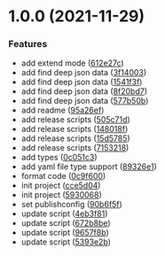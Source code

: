 # 1.0.0 (2021-11-29)


### Features

* add extend mode ([612e27c](https://github.com/anijs6/load-config/commit/612e27c7d9f224a51233042c3bb43ec37432cbc6))
* add find deep json data ([3f14003](https://github.com/anijs6/load-config/commit/3f1400370e570711496645d412898609e47dda92))
* add find deep json data ([1541f3f](https://github.com/anijs6/load-config/commit/1541f3f565638b4d4a7db7f330d705fa268da8b3))
* add find deep json data ([8f20bd7](https://github.com/anijs6/load-config/commit/8f20bd73f92c70eae2aaec4fc227a685dc6008d3))
* add find deep json data ([577b50b](https://github.com/anijs6/load-config/commit/577b50bb26b5f8af201774c2c25b48d9175d402a))
* add readme ([95a26ef](https://github.com/anijs6/load-config/commit/95a26efdf0f644a784849ced5f93e1b939f29817))
* add release scripts ([505c71d](https://github.com/anijs6/load-config/commit/505c71d8879323495caf3f53362201804ebdd571))
* add release scripts ([148018f](https://github.com/anijs6/load-config/commit/148018fada3b60da0c5e723870010a8b324f83b7))
* add release scripts ([15d5785](https://github.com/anijs6/load-config/commit/15d578596ebd95ba0abf811f0805b67ab7478645))
* add release scripts ([7153218](https://github.com/anijs6/load-config/commit/7153218576a880e3a1bc8130ccb3255b7ba80c9a))
* add types ([0c051c3](https://github.com/anijs6/load-config/commit/0c051c384175dde353c36cc73eca9ccc398fe9bf))
* add yaml file type support ([89326e1](https://github.com/anijs6/load-config/commit/89326e1ced97f2fd3006ffe1c00559211d38ca23))
* format code ([0c9f600](https://github.com/anijs6/load-config/commit/0c9f600ccabc425d7012a687e4b31a3060c1ee1f))
* init project ([cce5d04](https://github.com/anijs6/load-config/commit/cce5d046db85460e2b499c5aca47f0fd62808a9e))
* init project ([5930068](https://github.com/anijs6/load-config/commit/59300683a2dac2b222b0640c4f39ffe2aee9d485))
* set publishconfig ([90b6f5f](https://github.com/anijs6/load-config/commit/90b6f5f55bf5a26c599732788b02cfbcfa214ab6))
* update script ([4eb3f81](https://github.com/anijs6/load-config/commit/4eb3f817433741d9d8aeee44aca0855215ebe4cf))
* update script ([672b8be](https://github.com/anijs6/load-config/commit/672b8be5f8a62620a0b6fc662533159ab1108e9d))
* update script ([9657f8b](https://github.com/anijs6/load-config/commit/9657f8be9b655ee182efae484520d6677b7d675c))
* update script ([5393e2b](https://github.com/anijs6/load-config/commit/5393e2be1d1cd9f46a5a746aae89ecc4bcd217f3))



